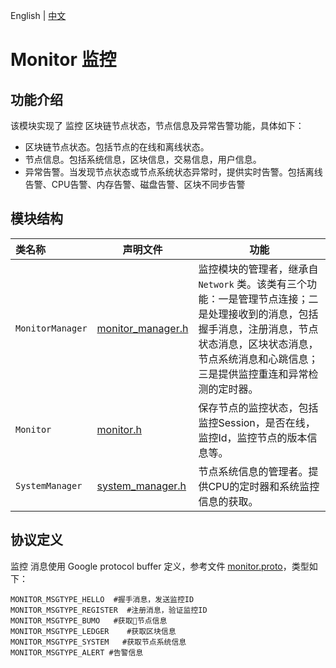 English | [中文](README_CN.md)

# Monitor 监控

## 功能介绍
该模块实现了 监控 区块链节点状态，节点信息及异常告警功能，具体如下：
- 区块链节点状态。包括节点的在线和离线状态。
- 节点信息。包括系统信息，区块信息，交易信息，用户信息。
- 异常告警。当发现节点状态或节点系统状态异常时，提供实时告警。包括离线告警、CPU告警、内存告警、磁盘告警、区块不同步告警

## 模块结构

类名称 | 声明文件 | 功能
|:--- | --- | ---
| `MonitorManager` | [monitor_manager.h](./monitor_manager.h) | 监控模块的管理者，继承自 `Network` 类。该类有三个功能：一是管理节点连接；二是处理接收到的消息，包括握手消息，注册消息，节点状态消息，区块状态消息，节点系统消息和心跳信息；三是提供监控重连和异常检测的定时器。
|`Monitor`|  [monitor.h](./monitor.h) | 保存节点的监控状态，包括监控Session，是否在线，监控Id，监控节点的版本信息等。
|`SystemManager`|  [system_manager.h](../common/system_manager.h)  | 节点系统信息的管理者。提供CPU的定时器和系统监控信息的获取。

## 协议定义
监控 消息使用 Google protocol buffer 定义，参考文件 [monitor.proto](../proto/monitor.proto)，类型如下：
```
MONITOR_MSGTYPE_HELLO  #握手消息，发送监控ID
MONITOR_MSGTYPE_REGISTER  #注册消息，验证监控ID
MONITOR_MSGTYPE_BUMO   #获取节点信息
MONITOR_MSGTYPE_LEDGER    #获取区块信息
MONITOR_MSGTYPE_SYSTEM   #获取节点系统信息
MONITOR_MSGTYPE_ALERT #告警信息
```
